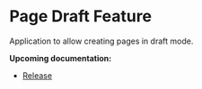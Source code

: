 

# Page Draft Feature

Application to allow creating pages in draft mode.




**Upcoming documentation:**

 - [Release](https://github.com/vtex-apps/rewriter-pages-draft/pull/2)